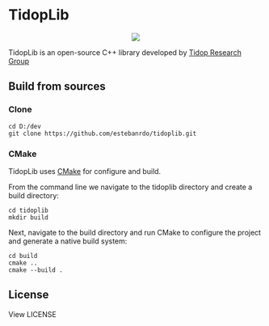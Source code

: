 # TidopLib

<p align="center">
<img src="http://tidop.usal.es/theme/icons/Tidop_en.png" />
</p>

TidopLib is an open-source C++ library developed by [Tidop Research Group](http://tidop.usal.es)

## Build from sources

### Clone 

```
cd D:/dev
git clone https://github.com/estebanrdo/tidoplib.git
```

### CMake 

TidopLib uses [CMake](https://cmake.org) for configure and build.

From the command line we navigate to the tidoplib directory and create a build directory:

```
cd tidoplib
mkdir build
```

Next, navigate to the build directory and run CMake to configure the project and generate a native build system:

```
cd build
cmake ..
cmake --build .
```

## License
View LICENSE